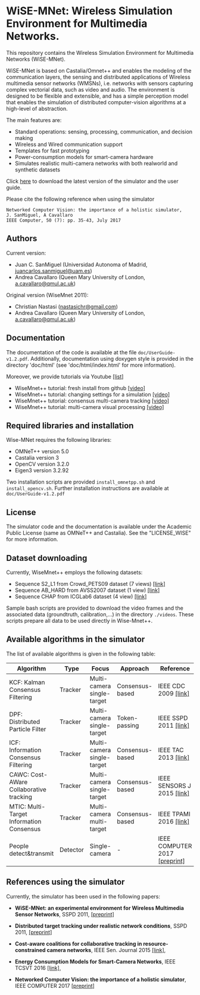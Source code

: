 WiSE-MNet: Wireless Simulation Environment for Multimedia Networks.
============================================================

This repository contains the Wireless Simulation Environment for Multimedia Networks (WiSE-MNet). 

WiSE-MNet is based on Castalia/Omnet++ and enables the modeling of the communication layers, the sensing and distributed applications of Wireless multimedia sensor networks (WMSNs), i.e. networks with sensors capturing complex vectorial data, such as video and audio. The environment is designed to be flexible and extensible, and has a simple perception model that enables the simulation of distributed computer-vision algorithms at a high-level of abstraction.

The main features are:

* Standard operations: sensing, processing, communication, and decision making
* Wireless and Wired communication support
* Templates for fast prototyping
* Power-consumption models for smart-camera hardware
* Simulates realistic multi-camera networks with both realworld
and synthetic datasets

Click [here](http://www.eecs.qmul.ac.uk/~andrea/wise-mnet.html) to download the latest version of the simulator and the user guide. 


Please cite the following reference when using the simulator
 
```
Networked Computer Vision: the importance of a holistic simulator, 
J. SanMiguel, A Cavallaro
IEEE Computer, 50 (7): pp. 35-43, July 2017
```

Authors
-------
Current version:

* Juan C. SanMiguel (Universidad Autonoma of Madrid, juancarlos.sanmiguel@uam.es)
* Andrea Cavallaro (Queen Mary University of London, a.cavallaro@qmul.ac.uk)

Original version (WiseMnet 2011):

* Christian Nastasi (nastasichr@gmail.com)
* Andrea Cavallaro (Queen Mary University of London, a.cavallaro@qmul.ac.uk)

Documentation
------------

The documentation of the code is available at the file `doc/UserGuide-v1.2.pdf`. Additionally, documentation using doxygen style is provided in the directory 'doc/html' (see 'doc/html/index.html' for more information). 

Moreover, we provide tutorials via Youtube [[list]](https://www.youtube.com/playlist?list=PLXw9Diaj9Nhlt3XczwnoEavshvuwDC4N0)
* WiseMnet++ tutorial: fresh install from github [[video]](https://www.youtube.com/watch?v=2b153IlSWF0)
* WiseMnet++ tutorial: changing settings for a simulation [[video]](https://www.youtube.com/watch?v=YGMkfrgR3JI)
* WiseMnet++ tutorial: consensus multi-camera tracking [[video]](https://www.youtube.com/watch?v=NQX_dzY5h20&)
* WiseMnet++ tutorial: multi-camera visual processing [[video]](https://www.youtube.com/watch?v=-Xym_Xk-9OQ)

Required libraries and installation
-------------------------------

Wise-MNet requires the following libraries:

* OMNeT++ version 5.0 
* Castalia version 3 
* OpenCV version 3.2.0 
* Eigen3 version 3.2.92

Two installation scripts are provided `install_omnetpp.sh` and `install_opencv.sh`. Further installation instructions are available at `doc/UserGuide-v1.2.pdf`

License
-------

The simulator code and the documentation is available under the Academic Public License (same as OMNeT++ and Castalia). See the "LICENSE_WISE" for more information. 

 
Dataset downloading
--------------------------------

Currently, WiseMnet++ employs the following datasets:

* Sequence S2_L1 from Crowd_PETS09 dataset (7 views) [[link]](https://goo.gl/vOOkzr)
* Sequence AB_HARD from AVSS2007 dataset (1 view) [[link]](https://goo.gl/NeCuzY)
* Sequence CHAP from ICGLab6 dataset (4 view) [[link]](https://www.tugraz.at/institute/icg/research/team-bischof/lrs/downloads/lab6)

Sample bash scripts are provided to download the video frames and the associated data (groundtruth, calibration,...) in the directory `./videos`. These scripts prepare all data to be used directly in Wise-Mnet++.

Available algorithms in the simulator
----------------------------------

The list of available algorithms is given in the following table:

Algorithm | Type | Focus | Approach | Reference         
------------- | ------------- | ------------- | ------------- | ------------------
KCF: Kalman Consensus Filtering  | Tracker | Multi-camera single-target | Consensus-based | IEEE CDC 2009 [[link]](http://ieeexplore.ieee.org/document/4118472)
DPF: Distributed Particle Filter  | Tracker | Multi-camera single-target | Token-passing | IEEE SSPD 2011 [[link]](http://ieeexplore.ieee.org/document/6253415/)
ICF: Information Consensus Filtering  | Tracker | Multi-camera single-target | Consensus-based | IEEE TAC 2013 [[link]](http://ieeexplore.ieee.org/document/6576197/)
CAWC: Cost-AWare Collaborative tracking  | Tracker | Multi-camera single-target | Consensus-based | IEEE SENSORS J 2015 [[link]](http://ieeexplore.ieee.org/document/694578/)
MTIC: Multi-Target Information Consensus  | Tracker | Multi-camera multi-target | Consensus-based | IEEE TPAMI 2016 [[link]](http://ieeexplore.ieee.org/document/7286852/)
People detect&transmit | Detector | Single-camera | - | IEEE COMPUTER 2017 [[preprint]](http://www.eecs.qmul.ac.uk/~andrea/wise-mnet.html)

References using the simulator
--------------------------------
 
Currently, the simulator has been used in the following papers:
 

* **WiSE-MNet: an experimental environment for Wireless Multimedia Sensor Networks**, SSPD 2011, [[preprint]](http://www.eecs.qmul.ac.uk/~andrea/wise-mnet.html)

* **Distributed target tracking under realistic network conditions**, SSPD 2011, [[preprint]](http://www.eecs.qmul.ac.uk/~andrea/wise-mnet.html)

* **Cost-aware coalitions for collaborative tracking in resource-constrained camera networks**, IEEE Sen. Journal 2015 [[link]](http://ieeexplore.ieee.org/document/6945780),

* **Energy Consumption Models for Smart-Camera Networks**, IEEE TCSVT 2016 [[link]](http://ieeexplore.ieee.org/document/7517353/),

* **Networked Computer Vision: the importance of a holistic simulator**, IEEE COMPUTER 2017 [[preprint]](http://www.eecs.qmul.ac.uk/~andrea/wise-mnet.html)
